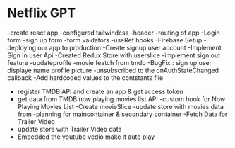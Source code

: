 # Netflix GPT

-create react app
-configured tailwindcss
-header
-routing of app
-Login form
-sign up form
-form vaidators
-useRef hooks
-Firebase Setup
-deploying our app to production
-Create signup user account
-Implement Sign In user Api
-Created Redux Store with userslice
-implement sign out feature
-updateprofile
-movie featch from tmdb
-BugFix : sign up user displaye name profile picture
-unsubscribed to the onAuthStateChanged callback
-Add hardcoded values to the contstants file
- register TMDB API and create an app & get access token 
- get data from TMDB now playing movies list API
-custom hook for Now Playing Movies List
-Create movieSlice
-update store with movies data from
-planning for maincontainer & secondary container
-Fetch Data for Trailer Video
- update store with Trailer Video data
- Embedded the youtube vedio make it auto play
